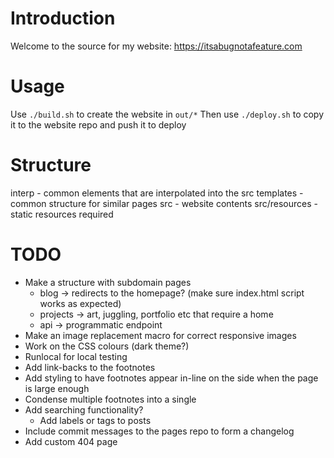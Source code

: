 # Introduction
Welcome to the source for my website:
https://itsabugnotafeature.com

# Usage
Use `./build.sh` to create the website in `out/*`
Then use `./deploy.sh` to copy it to the website repo and push it to deploy

# Structure
interp - common elements that are interpolated into the src
templates - common structure for similar pages
src - website contents
src/resources - static resources required

# TODO
* Make a structure with subdomain pages
  * blog -> redirects to the homepage? (make sure index.html script works as expected)
  * projects -> art, juggling, portfolio etc that require a home
  * api -> programmatic endpoint
* Make an image replacement macro for correct responsive images
* Work on the CSS colours (dark theme?)
* Runlocal for local testing
* Add link-backs to the footnotes
* Add styling to have footnotes appear in-line on the side when the page is large enough
* Condense multiple footnotes into a single <sup>
* Add searching functionality?
  * Add labels or tags to posts
* Include commit messages to the pages repo to form a changelog
* Add custom 404 page
